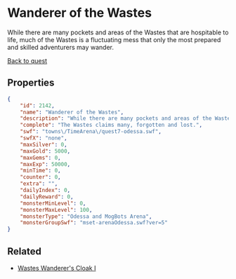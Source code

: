 # Wanderer of the Wastes

While there are many pockets and areas of the Wastes that are hospitable to life, much of the Wastes is a fluctuating mess that only the most prepared and skilled adventurers may wander.

[Back to quest](../quests.md)

## Properties

```json
{
    "id": 2142,
    "name": "Wanderer of the Wastes",
    "description": "While there are many pockets and areas of the Wastes that are hospitable to life, much of the Wastes is a fluctuating mess that only the most prepared and skilled adventurers may wander.",
    "complete": "The Wastes claims many, forgotten and lost.",
    "swf": "towns\/TimeArena\/quest7-odessa.swf",
    "swfX": "none",
    "maxSilver": 0,
    "maxGold": 5000,
    "maxGems": 0,
    "maxExp": 50000,
    "minTime": 0,
    "counter": 0,
    "extra": "",
    "dailyIndex": 0,
    "dailyReward": 0,
    "monsterMinLevel": 0,
    "monsterMaxLevel": 100,
    "monsterType": "Odessa and MogBots Arena",
    "monsterGroupSwf": "mset-arenaOdessa.swf?ver=5"
}
```

## Related

- [Wastes Wanderer's Cloak I](../items/21954-wastes-wanderer-s-cloak-i.md)


